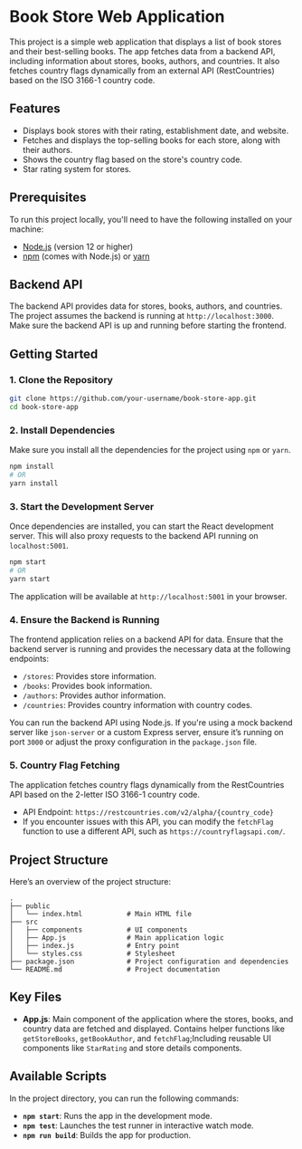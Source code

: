 
# Book Store Web Application

This project is a simple web application that displays a list of book stores and their best-selling books. The app fetches data from a backend API, including information about stores, books, authors, and countries. It also fetches country flags dynamically from an external API (RestCountries) based on the ISO 3166-1 country code.

## Features

- Displays book stores with their rating, establishment date, and website.
- Fetches and displays the top-selling books for each store, along with their authors.
- Shows the country flag based on the store's country code.
- Star rating system for stores.

## Prerequisites

To run this project locally, you'll need to have the following installed on your machine:

- [Node.js](https://nodejs.org/en/download/) (version 12 or higher)
- [npm](https://www.npmjs.com/get-npm) (comes with Node.js) or [yarn](https://yarnpkg.com/getting-started)

## Backend API

The backend API provides data for stores, books, authors, and countries. The project assumes the backend is running at `http://localhost:3000`. Make sure the backend API is up and running before starting the frontend.

## Getting Started

### 1. Clone the Repository

```bash
git clone https://github.com/your-username/book-store-app.git
cd book-store-app
```

### 2. Install Dependencies

Make sure you install all the dependencies for the project using `npm` or `yarn`.

```bash
npm install
# OR
yarn install
```

### 3. Start the Development Server

Once dependencies are installed, you can start the React development server. This will also proxy requests to the backend API running on `localhost:5001`.

```bash
npm start
# OR
yarn start
```

The application will be available at `http://localhost:5001` in your browser.

### 4. Ensure the Backend is Running

The frontend application relies on a backend API for data. Ensure that the backend server is running and provides the necessary data at the following endpoints:

- `/stores`: Provides store information.
- `/books`: Provides book information.
- `/authors`: Provides author information.
- `/countries`: Provides country information with country codes.

You can run the backend API using Node.js. If you're using a mock backend server like `json-server` or a custom Express server, ensure it’s running on port `3000` or adjust the proxy configuration in the `package.json` file.

### 5. Country Flag Fetching

The application fetches country flags dynamically from the RestCountries API based on the 2-letter ISO 3166-1 country code.

- API Endpoint: `https://restcountries.com/v2/alpha/{country_code}`
- If you encounter issues with this API, you can modify the `fetchFlag` function to use a different API, such as `https://countryflagsapi.com/`.

## Project Structure

Here’s an overview of the project structure:

```
.
├── public
│   └── index.html           # Main HTML file
├── src
│   ├── components           # UI components
│   ├── App.js               # Main application logic
│   ├── index.js             # Entry point
│   └── styles.css           # Stylesheet
├── package.json             # Project configuration and dependencies
└── README.md                # Project documentation
```

## Key Files

- **App.js**: Main component of the application where the stores, books, and country data are fetched and displayed. Contains helper functions like `getStoreBooks`, `getBookAuthor`, and `fetchFlag`;Including reusable UI components like `StarRating` and store details components.

## Available Scripts

In the project directory, you can run the following commands:

- **`npm start`**: Runs the app in the development mode.
- **`npm test`**: Launches the test runner in interactive watch mode.
- **`npm run build`**: Builds the app for production.

